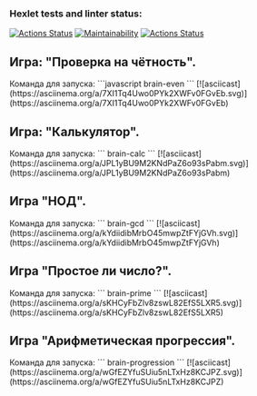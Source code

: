 ### Hexlet tests and linter status:
[![Actions Status](https://github.com/DinarW/frontend-project-lvl1/workflows/hexlet-check/badge.svg)](https://github.com/DinarW/frontend-project-lvl1/actions)
[![Maintainability](https://api.codeclimate.com/v1/badges/a99a88d28ad37a79dbf6/maintainability)](https://codeclimate.com/github/DinarW/frontend-project-lvl1)
[![Actions Status](https://github.com/DinarW/frontend-project-lvl1/workflows/github-action/badge.svg)](https://github.com/DinarW/frontend-project-lvl1/actions)

<h2>Игра: "Проверка на чётность".</h2>
Команда для запуска: 
```javascript
brain-even
```
[![asciicast](https://asciinema.org/a/7XI1Tq4Uwo0PYk2XWFv0FGvEb.svg)](https://asciinema.org/a/7XI1Tq4Uwo0PYk2XWFv0FGvEb)

<h2>Игра: "Калькулятор".</h2>
Команда для запуска: 
```
brain-calc
```
[![asciicast](https://asciinema.org/a/JPL1yBU9M2KNdPaZ6o93sPabm.svg)](https://asciinema.org/a/JPL1yBU9M2KNdPaZ6o93sPabm)

<h2>Игра "НОД".</h2>
Команда для запуска: 
```
brain-gcd
```
[![asciicast](https://asciinema.org/a/kYdiidibMrbO45mwpZtFYjGVh.svg)](https://asciinema.org/a/kYdiidibMrbO45mwpZtFYjGVh)

<h2>Игра "Простое ли число?".</h2>
Команда для запуска: 
```
brain-prime
```
[![asciicast](https://asciinema.org/a/sKHCyFbZlv8zswL82EfS5LXR5.svg)](https://asciinema.org/a/sKHCyFbZlv8zswL82EfS5LXR5)

<h2>Игра "Арифметическая прогрессия".</h2>
Команда для запуска: 
```
brain-progression
```
[![asciicast](https://asciinema.org/a/wGfEZYfuSUiu5nLTxHz8KCJPZ.svg)](https://asciinema.org/a/wGfEZYfuSUiu5nLTxHz8KCJPZ)